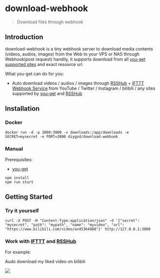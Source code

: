 # download-webhook

> Download files through webhook

## Introduction

download-webhook is a tiny webhook server to download media contents (videos, audios, images) from the Web to your VPS or NAS through Webhook(post request) handily, it supports download from all [you-get supported sites](https://github.com/soimort/you-get#supported-sites) and exact resource url.

What you-get can do for you:

- Auto download videos / audios / images through [RSSHub](https://github.com/DIYgod/RSSHub) + [IFTTT Webhook Service](https://help.ifttt.com/hc/en-us/articles/115010230347-The-Webhooks-Service) from YouTube / Twitter / Instagram / bilibili / any sites supported by [you-get](https://github.com/soimort/you-get#supported-sites) and [RSSHub](https://github.com/DIYgod/RSSHub)

## Installation

### Docker

```
docker run -d -p 3000:3000 -v downloads:/app/downloads -e SECRET=mysecret -e PORT=3000 diygod/download-webhook
```

### Manual

Prerequisites:

- [you-get](https://github.com/soimort/you-get)

```
npm install
npm run start
```

## Getting Started

### Try it yourself

```
curl -X POST -H "Content-Type:application/json" -d '{"secret": "mysecret", "path": "mypath", "name": "myvideo", "url": "https://www.bilibili.com/video/av45364988"}' http://127.0.0.1:3000
```

### Work with [IFTTT](https://ifttt.com) and [RSSHub](https://github.com/DIYgod/RSSHub)

For example:

Audo download my liked video on bilibili

![](https://i.loli.net/2019/05/31/5cf105491baa262840.jpg)